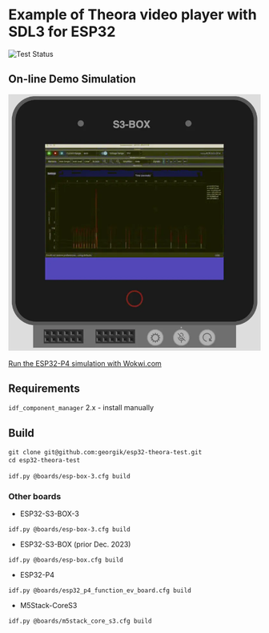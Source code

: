 # Example of Theora video player with SDL3 for ESP32

![Test Status](https://github.com/georgik/esp32-theora-example/actions/workflows/test.yml/badge.svg)

## On-line Demo Simulation

[![ESP32-P4 Theora Simulation](docs/img/esp32-theora-sdl3.webp)](https://wokwi.com/experimental/viewer?diagram=https%3A%2F%2Fraw.githubusercontent.com%2Fgeorgik%2Fesp32-theora-example%2Fmain%2Fboards%2Fesp-box%2Fdiagram.json&firmware=https%3A%2F%2Fgithub.com%2Fgeorgik%2Fesp32-theora-example%2Freleases%2Fdownload%2Fv1.0.0%2Fesp32-theora-example-esp-box.bin)

[Run the ESP32-P4 simulation with Wokwi.com](https://wokwi.com/experimental/viewer?diagram=https%3A%2F%2Fraw.githubusercontent.com%2Fgeorgik%2Fesp32-theora-example%2Fmain%2Fboards%2Fesp-box%2Fdiagram.json&firmware=https%3A%2F%2Fgithub.com%2Fgeorgik%2Fesp32-theora-example%2Freleases%2Fdownload%2Fv1.0.0%2Fesp32-theora-example-esp-box.bin)

## Requirements

`idf_component_manager` 2.x - install manually

## Build

```shell
git clone git@github.com:georgik/esp32-theora-test.git
cd esp32-theora-test

idf.py @boards/esp-box-3.cfg build
```

### Other boards

- ESP32-S3-BOX-3
```shell
idf.py @boards/esp-box-3.cfg build
```

- ESP32-S3-BOX (prior Dec. 2023)
```shell
idf.py @boards/esp-box.cfg build
```

- ESP32-P4
```shell
idf.py @boards/esp32_p4_function_ev_board.cfg build
```

- M5Stack-CoreS3
```shell
idf.py @boards/m5stack_core_s3.cfg build
```
